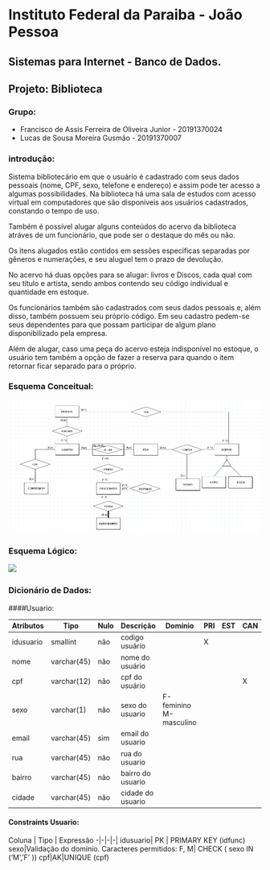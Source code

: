# Instituto Federal da Paraiba - João Pessoa
## Sistemas para Internet - Banco de Dados.
## Projeto: Biblioteca

### Grupo:
- Francisco de Assis Ferreira de Oliveira Junior - 20191370024
- Lucas de Sousa Moreira Gusmão - 20191370007

### introdução:

Sistema bibliotecário em que o usuário é cadastrado com seus dados pessoais (nome, CPF, sexo, telefone e endereço) e assim pode ter acesso a algumas possibilidades. Na biblioteca há uma sala de estudos com acesso virtual em computadores que são disponíveis aos usuários cadastrados, constando o tempo de uso.

Também é possível alugar alguns conteúdos do acervo da biblioteca atráves
 de um funcionário, que pode ser o destaque do mês ou não.

Os itens alugados estão contidos em sessões especificas separadas por gêneros e numerações, e seu aluguel tem o prazo de devolução.

No acervo há duas opções para se alugar: livros e Discos, cada qual com seu título e artista, sendo ambos contendo seu código individual e quantidade em estoque.

Os funcionários também são cadastrados com seus dados pessoais e, além disso, também possuem seu próprio código. Em seu cadastro pedem-se seus dependentes para que possam participar de algum plano disponibilizado pela empresa.

Além de alugar, caso uma peça do acervo esteja indisponível no estoque, o usuário tem também a opção de fazer a reserva para quando o item retornar ficar separado para o próprio.


### Esquema Conceitual:

![](https://github.com/fafojunior/biblioteca/blob/master/Modelo%20Conceitual/er.png)

### Esquema Lógico:

![](https://github.com/fafojunior/biblioteca/tree/master/Modelo%20L%C3%B3gico/logico.png)

### Dicionário de Dados:
####Usuario:

Atributos | Tipo | Nulo | Descrição | Domínio | PRI | EST | CAN
-----------|------|-------|------------|-----------|-----|-----|------
idusuario | smallint| não | codigo usuário |     | X | | 
nome | varchar(45) | não | nome do usuário | | | |
cpf | varchar(12) | não | cpf do usuário | | || X 
sexo|varchar(1)|não|sexo do usuario|F-feminino M-masculino|||
email|varchar(45)|sim|email do usuario||||
rua|varchar(45)|não|rua do usuario||||
bairro|varchar(45)|não|bairro do usuario||||
cidade|varchar(45)|não|cidade do usuario||||

#### Constraints Usuario:

Coluna | Tipo | Expressão
-|-|-|-|
idusuario| PK | PRIMARY KEY (idfunc)
sexo|Validação do domínio. Caracteres permitidos: F, M| CHECK ( sexo IN (‘M’,’F’ ))
cpf|AK|UNIQUE (cpf)
